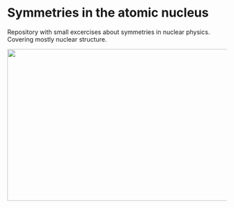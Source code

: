# Symmetries in the atomic nucleus

Repository with small excercises about symmetries in nuclear physics. Covering mostly nuclear structure.

<img src="https://github.com/arestrepogiraldo2200/Symmetries-in-the-atomic-nucleus/assets/41751049/001a3e1f-97e4-4e3e-a85f-e3c59f5c8b4b" width="550" height="350">
